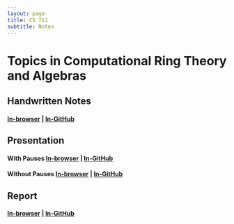 ```yaml
---
layout: page
title: CS 711
subtitle: Notes
---
```


# Topics in Computational Ring Theory and Algebras

## Handwritten Notes
#### [In-browser](/notes/cs-711/hand-notes.pdf) | [In-GitHub](https://github.com/aryamanmaithani/aryamanmaithani.github.io/blob/master/notes/cs-711/hand-notes.pdf)

## Presentation
#### With Pauses [In-browser](/notes/cs-711/miller-rabin.pdf) | [In-GitHub](https://github.com/aryamanmaithani/math/blob/master/alg-geo/miller-rabin.pdf)
#### Without Pauses [In-browser](/notes/cs-711/miller-rabin-handout.pdf) | [In-GitHub](https://github.com/aryamanmaithani/math/blob/master/alg-geo/miller-rabin-handout.pdf)

## Report
#### [In-browser](/notes/cs-711/miller-rabin-report.pdf) | [In-GitHub](https://github.com/aryamanmaithani/aryamanmaithani.github.io/blob/master/notes/cs-711/miller-rabin-report.pdf)